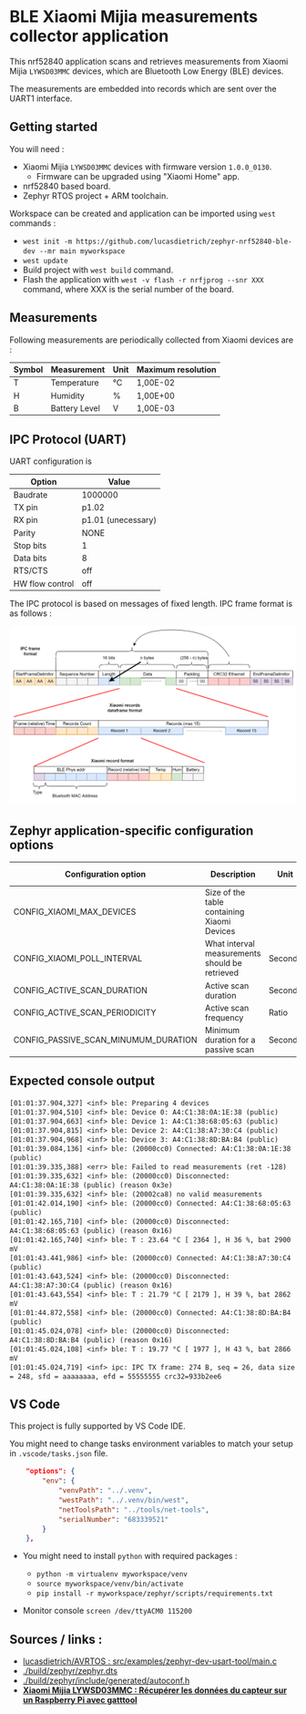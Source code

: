 # BLE Xiaomi Mijia measurements collector application

This nrf52840 application scans and retrieves measurements from Xiaomi Mijia `LYWSD03MMC` devices, which are Bluetooth Low Energy (BLE) devices.

The measurements are embedded into records which are sent over the UART1 interface.

## Getting started

You will need :
- Xiaomi Mijia `LYWSD03MMC` devices with firmware version `1.0.0_0130`.
  - Firmware can be upgraded using "Xiaomi Home" app.
- nrf52840 based board.
- Zephyr RTOS project + ARM toolchain.

Workspace can be created and application can be imported using `west` commands : 
- `west init -m https://github.com/lucasdietrich/zephyr-nrf52840-ble-dev --mr main myworkspace`
- `west update`
- Build project with `west build` command.
- Flash the application with `west -v flash -r nrfjprog --snr XXX` command, where XXX is the serial number of the board.

## Measurements

Following measurements are periodically collected from Xiaomi devices are :

| Symbol | Measurement   | Unit | Maximum resolution |
| ------ | ------------- | ---- | ------------------ |
| T      | Temperature   | °C   | 1,00E-02           |
| H      | Humidity      | %    | 1,00E+00           |
| B      | Battery Level | V    | 1,00E-03           |

## IPC Protocol (UART)

UART configuration is  

| Option          | Value              |
| --------------- | ------------------ |
| Baudrate        | 1000000            |
| TX pin          | p1.02              |
| RX pin          | p1.01 (unecessary) |
| Parity          | NONE               |
| Stop bits       | 1                  |
| Data bits       | 8                  |
| RTS/CTS         | off                |
| HW flow control | off                |

The IPC protocol is based on messages of fixed length. IPC frame format is as follows :

![](./pics/ipc_frame_formats_white_bg.png)

## Zephyr application-specific configuration options

| Configuration option                     | Description                                    | Unit    | Default Value |
| ---------------------------------------- | ---------------------------------------------- | ------- | ------------- |
| CONFIG\_XIAOMI\_MAX\_DEVICES             | Size of the table containing Xiaomi Devices    |         |               |
| CONFIG\_XIAOMI\_POLL\_INTERVAL           | What interval measurements should be retrieved | Seconds | 180           |
| CONFIG\_ACTIVE\_SCAN\_DURATION           | Active scan duration                           | Seconds | 20            |
| CONFIG\_ACTIVE\_SCAN\_PERIODICITY        | Active scan frequency                          | Ratio   | 3             |
| CONFIG\_PASSIVE\_SCAN\_MINUMUM\_DURATION | Minimum duration for a passive scan            | Seconds | 30            |

## Expected console output

```
[01:01:37.904,327] <inf> ble: Preparing 4 devices
[01:01:37.904,510] <inf> ble: Device 0: A4:C1:38:0A:1E:38 (public)
[01:01:37.904,663] <inf> ble: Device 1: A4:C1:38:68:05:63 (public)
[01:01:37.904,815] <inf> ble: Device 2: A4:C1:38:A7:30:C4 (public)
[01:01:37.904,968] <inf> ble: Device 3: A4:C1:38:8D:BA:B4 (public)
[01:01:39.084,136] <inf> ble: (20000cc0) Connected: A4:C1:38:0A:1E:38 (public)
[01:01:39.335,388] <err> ble: Failed to read measurements (ret -128)
[01:01:39.335,632] <inf> ble: (20000cc0) Disconnected: A4:C1:38:0A:1E:38 (public) (reason 0x3e)
[01:01:39.335,632] <inf> ble: (20002ca8) no valid measurements
[01:01:42.014,190] <inf> ble: (20000cc0) Connected: A4:C1:38:68:05:63 (public)
[01:01:42.165,710] <inf> ble: (20000cc0) Disconnected: A4:C1:38:68:05:63 (public) (reason 0x16)
[01:01:42.165,740] <inf> ble: T : 23.64 °C [ 2364 ], H 36 %, bat 2900 mV
[01:01:43.441,986] <inf> ble: (20000cc0) Connected: A4:C1:38:A7:30:C4 (public)
[01:01:43.643,524] <inf> ble: (20000cc0) Disconnected: A4:C1:38:A7:30:C4 (public) (reason 0x16)
[01:01:43.643,554] <inf> ble: T : 21.79 °C [ 2179 ], H 39 %, bat 2862 mV
[01:01:44.872,558] <inf> ble: (20000cc0) Connected: A4:C1:38:8D:BA:B4 (public)
[01:01:45.024,078] <inf> ble: (20000cc0) Disconnected: A4:C1:38:8D:BA:B4 (public) (reason 0x16)
[01:01:45.024,108] <inf> ble: T : 19.77 °C [ 1977 ], H 43 %, bat 2866 mV
[01:01:45.024,719] <inf> ipc: IPC TX frame: 274 B, seq = 26, data size = 248, sfd = aaaaaaaa, efd = 55555555 crc32=933b2ee6
```

## VS Code

This project is fully supported by VS Code IDE.

You might need to change tasks environment variables to match your setup in `.vscode/tasks.json` file.
```json
    "options": {
        "env": {
            "venvPath": "../.venv",
            "westPath": "../.venv/bin/west",
            "netToolsPath": "../tools/net-tools",
            "serialNumber": "683339521"
        }
    },
```

- You might need to install `python` with required packages : 
  - `python -m virtualenv myworkspace/venv`
  - `source myworkspace/venv/bin/activate`
  - `pip install -r myworkspace/zephyr/scripts/requirements.txt`

- Monitor console `screen /dev/ttyACM0 115200`

## Sources / links :

- [lucasdietrich/AVRTOS : src/examples/zephyr-dev-usart-tool/main.c](https://github.com/lucasdietrich/AVRTOS/blob/drivers/src/examples/zephyr-dev-usart-tool/main.c)
- [./build/zephyr/zephyr.dts](./build/zephyr/zephyr.dts)
- [./build/zephyr/include/generated/autoconf.h](./build/zephyr/include/generated/autoconf.h)
- [**Xiaomi Mijia LYWSD03MMC : Récupérer les données du capteur sur un Raspberry Pi avec gatttool**](https://www.fanjoe.be/?p=3911)
